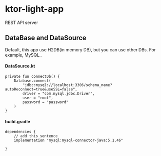 # ktor-light-app
REST API server


## DataBase and DataSource

Default, this app use H2DB(in memory DB), but you can use other DBs.
For example, MySQL..

#### DataSource.kt

```
private fun connectDb() {
    Database.connect(
        "jdbc:mysql://localhost:3306/schema_name?autoReconnect=true&useSSL=false",
        driver = "com.mysql.jdbc.Driver",
        user = "root",
        password = "password"
    )
}
```

#### build.gradle

```
dependencies {
    // add this sentence
    implementation "mysql:mysql-connector-java:5.1.46"
    
}
```
